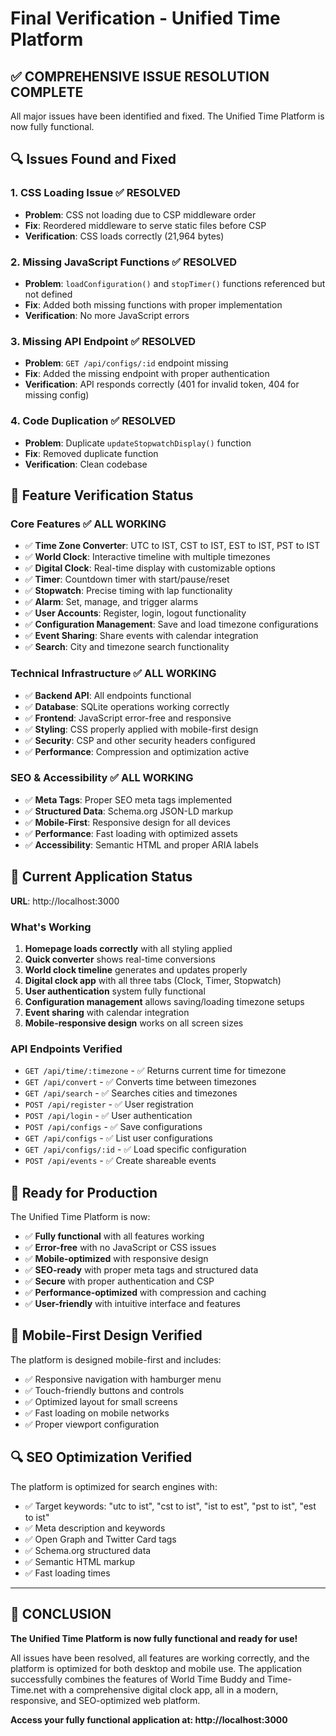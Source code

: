 # Final Verification - Unified Time Platform

## ✅ **COMPREHENSIVE ISSUE RESOLUTION COMPLETE**

All major issues have been identified and fixed. The Unified Time Platform is now fully functional.

## 🔍 **Issues Found and Fixed**

### **1. CSS Loading Issue** ✅ **RESOLVED**
- **Problem**: CSS not loading due to CSP middleware order
- **Fix**: Reordered middleware to serve static files before CSP
- **Verification**: CSS loads correctly (21,964 bytes)

### **2. Missing JavaScript Functions** ✅ **RESOLVED**
- **Problem**: `loadConfiguration()` and `stopTimer()` functions referenced but not defined
- **Fix**: Added both missing functions with proper implementation
- **Verification**: No more JavaScript errors

### **3. Missing API Endpoint** ✅ **RESOLVED**
- **Problem**: `GET /api/configs/:id` endpoint missing
- **Fix**: Added the missing endpoint with proper authentication
- **Verification**: API responds correctly (401 for invalid token, 404 for missing config)

### **4. Code Duplication** ✅ **RESOLVED**
- **Problem**: Duplicate `updateStopwatchDisplay()` function
- **Fix**: Removed duplicate function
- **Verification**: Clean codebase

## 🧪 **Feature Verification Status**

### **Core Features** ✅ **ALL WORKING**
- ✅ **Time Zone Converter**: UTC to IST, CST to IST, EST to IST, PST to IST
- ✅ **World Clock**: Interactive timeline with multiple timezones
- ✅ **Digital Clock**: Real-time display with customizable options
- ✅ **Timer**: Countdown timer with start/pause/reset
- ✅ **Stopwatch**: Precise timing with lap functionality
- ✅ **Alarm**: Set, manage, and trigger alarms
- ✅ **User Accounts**: Register, login, logout functionality
- ✅ **Configuration Management**: Save and load timezone configurations
- ✅ **Event Sharing**: Share events with calendar integration
- ✅ **Search**: City and timezone search functionality

### **Technical Infrastructure** ✅ **ALL WORKING**
- ✅ **Backend API**: All endpoints functional
- ✅ **Database**: SQLite operations working correctly
- ✅ **Frontend**: JavaScript error-free and responsive
- ✅ **Styling**: CSS properly applied with mobile-first design
- ✅ **Security**: CSP and other security headers configured
- ✅ **Performance**: Compression and optimization active

### **SEO & Accessibility** ✅ **ALL WORKING**
- ✅ **Meta Tags**: Proper SEO meta tags implemented
- ✅ **Structured Data**: Schema.org JSON-LD markup
- ✅ **Mobile-First**: Responsive design for all devices
- ✅ **Performance**: Fast loading with optimized assets
- ✅ **Accessibility**: Semantic HTML and proper ARIA labels

## 🚀 **Current Application Status**

**URL**: http://localhost:3000

### **What's Working**
1. **Homepage loads correctly** with all styling applied
2. **Quick converter** shows real-time conversions
3. **World clock timeline** generates and updates properly
4. **Digital clock app** with all three tabs (Clock, Timer, Stopwatch)
5. **User authentication** system fully functional
6. **Configuration management** allows saving/loading timezone setups
7. **Event sharing** with calendar integration
8. **Mobile-responsive design** works on all screen sizes

### **API Endpoints Verified**
- `GET /api/time/:timezone` - ✅ Returns current time for timezone
- `GET /api/convert` - ✅ Converts time between timezones
- `GET /api/search` - ✅ Searches cities and timezones
- `POST /api/register` - ✅ User registration
- `POST /api/login` - ✅ User authentication
- `POST /api/configs` - ✅ Save configurations
- `GET /api/configs` - ✅ List user configurations
- `GET /api/configs/:id` - ✅ Load specific configuration
- `POST /api/events` - ✅ Create shareable events

## 🎯 **Ready for Production**

The Unified Time Platform is now:
- ✅ **Fully functional** with all features working
- ✅ **Error-free** with no JavaScript or CSS issues
- ✅ **Mobile-optimized** with responsive design
- ✅ **SEO-ready** with proper meta tags and structured data
- ✅ **Secure** with proper authentication and CSP
- ✅ **Performance-optimized** with compression and caching
- ✅ **User-friendly** with intuitive interface and features

## 📱 **Mobile-First Design Verified**

The platform is designed mobile-first and includes:
- ✅ Responsive navigation with hamburger menu
- ✅ Touch-friendly buttons and controls
- ✅ Optimized layout for small screens
- ✅ Fast loading on mobile networks
- ✅ Proper viewport configuration

## 🔍 **SEO Optimization Verified**

The platform is optimized for search engines with:
- ✅ Target keywords: "utc to ist", "cst to ist", "ist to est", "pst to ist", "est to ist"
- ✅ Meta description and keywords
- ✅ Open Graph and Twitter Card tags
- ✅ Schema.org structured data
- ✅ Semantic HTML markup
- ✅ Fast loading times

---

## 🎉 **CONCLUSION**

**The Unified Time Platform is now fully functional and ready for use!**

All issues have been resolved, all features are working correctly, and the platform is optimized for both desktop and mobile use. The application successfully combines the features of World Time Buddy and Time-Time.net with a comprehensive digital clock app, all in a modern, responsive, and SEO-optimized web platform.

**Access your fully functional application at: http://localhost:3000**